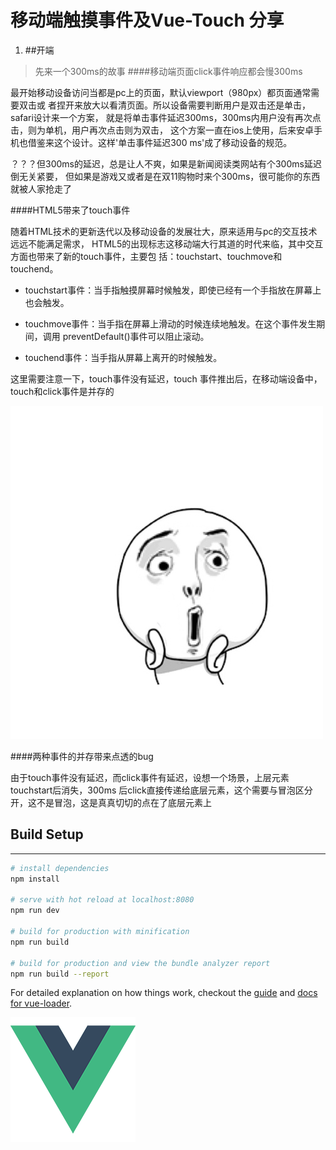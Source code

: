# 移动端触摸事件及Vue-Touch 分享

1. ##开端

> 先来一个300ms的故事
####移动端页面click事件响应都会慢300ms

最开始移动设备访问当都是pc上的页面，默认viewport（980px）都页面通常需要双击或
者捏开来放大以看清页面。所以设备需要判断用户是双击还是单击，safari设计来一个方案，
就是将单击事件延迟300ms，300ms内用户没有再次点击，则为单机，用户再次点击则为双击，
这个方案一直在ios上使用，后来安卓手机也借鉴来这个设计。这样'单击事件延迟300
ms'成了移动设备的规范。

？？？但300ms的延迟，总是让人不爽，如果是新闻阅读类网站有个300ms延迟倒无关紧要，
但如果是游戏又或者是在双11购物时来个300ms，很可能你的东西就被人家抢走了


####HTML5带来了touch事件

随着HTML技术的更新迭代以及移动设备的发展壮大，原来适用与pc的交互技术远远不能满足需求，
HTML5的出现标志这移动端大行其道的时代来临，其中交互方面也带来了新的touch事件，主要包
括：touchstart、touchmove和touchend。
* touchstart事件：当手指触摸屏幕时候触发，即使已经有一个手指放在屏幕上也会触发。

* touchmove事件：当手指在屏幕上滑动的时候连续地触发。在这个事件发生期间，调用
preventDefault()事件可以阻止滚动。

* touchend事件：当手指从屏幕上离开的时候触发。

这里需要注意一下，touch事件没有延迟，touch 事件推出后，在移动端设备中，touch和click事件是并存的

![](src/assets/oh.png)

####两种事件的并存带来点透的bug

由于touch事件没有延迟，而click事件有延迟，设想一个场景，上层元素touchstart后消失，300ms
后click直接传递给底层元素，这个需要与冒泡区分开，这不是冒泡，这是真真切切的点在了底层元素上





## Build Setup
[//]: <分割线>
***

``` bash
# install dependencies
npm install

# serve with hot reload at localhost:8080
npm run dev

# build for production with minification
npm run build

# build for production and view the bundle analyzer report
npm run build --report
```

For detailed explanation on how things work, checkout the [guide](http://vuejs-templates.github.io/webpack/) and [docs for vue-loader](http://vuejs.github.io/vue-loader).

![](src/assets/logo.png)




